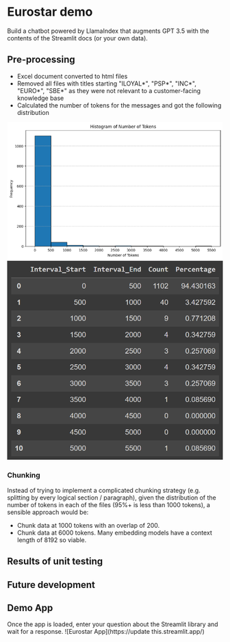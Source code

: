 # Eurostar demo
Build a chatbot powered by LlamaIndex that augments GPT 3.5 with the contents of the Streamlit docs (or your own data).

## Pre-processing
- Excel document converted to html files
- Removed all files with titles starting "ILOYAL*", "PSP*", "INC*", "EURO*", "SBE*" as they were not relevant to a customer-facing knowledge base
- Calculated the number of tokens for the messages and got the following distribution

![Distribution of number of tokens](images/num_tokens_histogram.png)
![Distribution of number of tokens (percentages)](images/num_tokens_percentage.PNG)

### Chunking
Instead of trying to implement a complicated chunking strategy (e.g. splitting by every logical section / paragraph), given the distribution of the number of tokens in each of the files (95%+ is less than 1000 tokens), a sensible approach would be:
- Chunk data at 1000 tokens with an overlap of 200.
- Chunk data at 6000 tokens. Many embedding models have a context length of 8192 so viable.

## Results of unit testing

## Future development

## Demo App

Once the app is loaded, enter your question about the Streamlit library and wait for a response.
![Eurostar App](https://update this.streamlit.app/)
